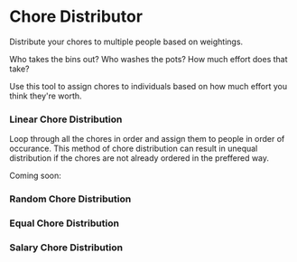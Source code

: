 # Chore Distributor

Distribute your chores to multiple people based on weightings.

Who takes the bins out? Who washes the pots? How much effort does that take?

Use this tool to assign chores to individuals based on how much effort you think they're worth.


### Linear Chore Distribution

Loop through all the chores in order and assign them to people in order of occurance. 
This method of chore distribution can result in unequal distribution if the chores are not already ordered in the preffered way.


Coming soon:

### Random Chore Distribution

### Equal Chore Distribution

### Salary Chore Distribution




